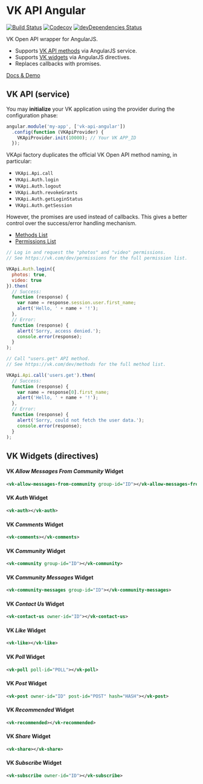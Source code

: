 # VK API Angular

[![Build Status](https://travis-ci.org/kefir500/vk-api-angular.svg)](https://travis-ci.org/kefir500/vk-api-angular)
[![Codecov](https://codecov.io/gh/kefir500/vk-api-angular/coverage.svg)](https://codecov.io/gh/kefir500/vk-api-angular)
[![devDependencies Status](https://david-dm.org/kefir500/vk-api-angular/dev-status.svg)](https://david-dm.org/kefir500/vk-api-angular?type=dev)

VK Open API wrapper for AngularJS.

- Supports [VK API methods](https://vk.com/dev/methods) via AngularJS service.
- Supports [VK widgets](https://vk.com/dev/sites) via AngularJS directives.
- Replaces callbacks with promises.

[Docs & Demo](https://kefir500.github.io/vk-api-angular/)

## VK API (service)

You may **initialize** your VK application using the provider during the configuration phase:

```javascript
angular.module('my-app', ['vk-api-angular'])
  .config(function (VKApiProvider) {
    VKApiProvider.init(10000); // Your VK APP_ID
  });
```

VKApi factory duplicates the official VK Open API method naming, in particular:

- `VKApi.Api.call`
- `VKApi.Auth.login`
- `VKApi.Auth.logout`
- `VKApi.Auth.revokeGrants`
- `VKApi.Auth.getLoginStatus`
- `VKApi.Auth.getSession`

However, the promises are used instead of callbacks. This gives a better control over the success/error handling mechanism.

- [Methods List](https://vk.com/dev/methods)
- [Permissions List](https://vk.com/dev/permissions)

```javascript
// Log in and request the "photos" and "video" permissions.
// See https://vk.com/dev/permissions for the full permission list.

VKApi.Auth.login({
  photos: true,
  video: true
}).then(
  // Success:
  function (response) {
    var name = response.session.user.first_name;
    alert('Hello, ' + name + '!');
  },
  // Error:
  function (response) {
    alert('Sorry, access denied.');
    console.error(response);
  }
);
```

```javascript
// Call "users.get" API method.
// See https://vk.com/dev/methods for the full method list.

VKApi.Api.call('users.get').then(
  // Success:
  function (response) {
    var name = response[0].first_name;
    alert('Hello, ' + name + '!');
  },
  // Error:
  function (response) {
    alert('Sorry, could not fetch the user data.');
    console.error(response);
  }
);
```

## VK Widgets (directives)

#### VK *Allow Messages From Community* Widget

```xml
<vk-allow-messages-from-community group-id="ID"></vk-allow-messages-from-community>
```

#### VK *Auth* Widget

```xml
<vk-auth></vk-auth>
```

#### VK *Comments* Widget

```xml
<vk-comments></vk-comments>
```

#### VK *Community* Widget

```xml
<vk-community group-id="ID"></vk-community>
```

#### VK *Community Messages* Widget

```xml
<vk-community-messages group-id="ID"></vk-community-messages>
```

#### VK *Contact Us* Widget

```xml
<vk-contact-us owner-id="ID"></vk-contact-us>
```

#### VK *Like* Widget

```xml
<vk-like></vk-like>
```

#### VK *Poll* Widget

```xml
<vk-poll poll-id="POLL"></vk-poll>
```

#### VK *Post* Widget

```xml
<vk-post owner-id="ID" post-id="POST" hash="HASH"></vk-post>
```

#### VK *Recommended* Widget

```xml
<vk-recommended></vk-recommended>
```

#### VK *Share* Widget

```xml
<vk-share></vk-share>
```

#### VK *Subscribe* Widget

```xml
<vk-subscribe owner-id="ID"></vk-subscribe>
```
